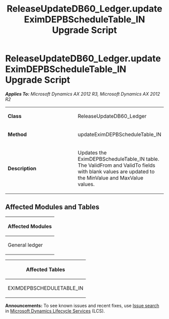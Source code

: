 ﻿---
title: ReleaseUpdateDB60_Ledger.updateEximDEPBScheduleTable_IN Upgrade Script
TOCTitle: ReleaseUpdateDB60_Ledger.updateEximDEPBScheduleTable_IN Upgrade Script
ms:assetid: 61e61a15-29eb-eec8-9eb8-8af4e4ebb045
ms:mtpsurl: https://msdn.microsoft.com/en-us/library/JJ719107(v=AX.60)
ms:contentKeyID: 49708647
ms.date: 05/18/2015
mtps_version: v=AX.60
---

# ReleaseUpdateDB60\_Ledger.updateEximDEPBScheduleTable\_IN Upgrade Script 


_**Applies To:** Microsoft Dynamics AX 2012 R3, Microsoft Dynamics AX 2012 R2_

<table>
<colgroup>
<col style="width: 50%" />
<col style="width: 50%" />
</colgroup>
<tbody>
<tr class="odd">
<td><p><strong>Class</strong></p></td>
<td><p>ReleaseUpdateDB60_Ledger</p></td>
</tr>
<tr class="even">
<td><p><strong>Method</strong></p></td>
<td><p>updateEximDEPBScheduleTable_IN</p></td>
</tr>
<tr class="odd">
<td><p><strong>Description</strong></p></td>
<td><p>Updates the EximDEPBScheduleTable_IN table. The ValidFrom and ValidTo fields with blank values are updated to the MinValue and MaxValue values.</p></td>
</tr>
</tbody>
</table>


## Affected Modules and Tables

<table>
<colgroup>
<col style="width: 100%" />
</colgroup>
<thead>
<tr class="header">
<th><p>Affected Modules</p></th>
</tr>
</thead>
<tbody>
<tr class="odd">
<td><p>General ledger</p></td>
</tr>
</tbody>
</table>


<table>
<colgroup>
<col style="width: 100%" />
</colgroup>
<thead>
<tr class="header">
<th><p>Affected Tables</p></th>
</tr>
</thead>
<tbody>
<tr class="odd">
<td><p>EXIMDEPBSCHEDULETABLE_IN</p></td>
</tr>
</tbody>
</table>

  
**Announcements:** To see known issues and recent fixes, use [Issue search](http://go.microsoft.com/fwlink/?linkid=389258) in [Microsoft Dynamics Lifecycle Services](http://go.microsoft.com/fwlink/?linkid=306505) (LCS).

